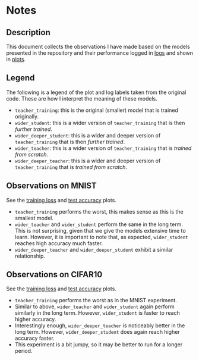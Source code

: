 # Notes 

## Description 

This document collects the observations I have made based on the models presented in the repository
and their performance logged in [logs](examples/logs/) and shown in [plots](examples/plots/). 

## Legend 

The following is a legend of the plot and log labels taken from the original code. These are how
I interpret the meaning of these models. 

- `teacher_training`: this is the original (smaller) model that is trained originally. 
- `wider_student`: this is a wider version of `teacher_training` that is then *further trained*.
- `wider_deeper_student`: this is a wider and deeper version of `teacher_training` that is then *further trained*.
- `wider_teacher`: this is a wider version of `teacher_training` that is *trained from scratch*.
- `wider_deeper_teacher`: this is a wider and deeper version of `teacher_training` that is *trained from scratch*.

## Observations on MNIST 

See the [training loss](examples/plots/mnist/train_loss.png) and [test accuracy](examples/plots/mnist/test_acc.png) plots.

- `teacher_training` performs the worst, this makes sense as this is the smallest model. 
- `wider_teacher` and `wider_student` perform the same in the long term. This is not surprising, given that we give the models extensive time to learn. However, it is important to note that, as expected, `wider_student` reaches high accuracy much faster. 
- `wider_deeper_teacher` and `wider_deeper_student` exhibit a similar relationship.

## Observations on CIFAR10

See the [training loss](examples/plots/cifar10/train_loss.png) and [test accuracy](examples/plots/cifar10/test_acc.png) plots.

- `teacher_training` performs the worst as in the MNIST experiment. 
- Similar to above, `wider_teacher` and `wider_student` again perform similarly in the long term. However, `wider_student` is faster to reach higher accuracy.
- Interestingly enough, `wider_deeper_teacher` is noticeably better in the long term. However, `wider_deeper_student` does again reach higher accuracy faster. 
- This experiment is a bit jumpy, so it may be better to run for a longer period.  